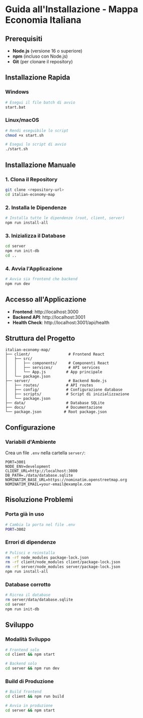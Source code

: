 # Guida all'Installazione - Mappa Economia Italiana

## Prerequisiti

- **Node.js** (versione 16 o superiore)
- **npm** (incluso con Node.js)
- **Git** (per clonare il repository)

## Installazione Rapida

### Windows
```bash
# Esegui il file batch di avvio
start.bat
```

### Linux/macOS
```bash
# Rendi eseguibile lo script
chmod +x start.sh

# Esegui lo script di avvio
./start.sh
```

## Installazione Manuale

### 1. Clona il Repository
```bash
git clone <repository-url>
cd italian-economy-map
```

### 2. Installa le Dipendenze
```bash
# Installa tutte le dipendenze (root, client, server)
npm run install-all
```

### 3. Inizializza il Database
```bash
cd server
npm run init-db
cd ..
```

### 4. Avvia l'Applicazione
```bash
# Avvia sia frontend che backend
npm run dev
```

## Accesso all'Applicazione

- **Frontend**: http://localhost:3000
- **Backend API**: http://localhost:3001
- **Health Check**: http://localhost:3001/api/health

## Struttura del Progetto

```
italian-economy-map/
├── client/                 # Frontend React
│   ├── src/
│   │   ├── components/     # Componenti React
│   │   ├── services/       # API services
│   │   └── App.js         # App principale
│   └── package.json
├── server/                 # Backend Node.js
│   ├── routes/            # API routes
│   ├── config/            # Configurazione database
│   ├── scripts/           # Script di inizializzazione
│   └── package.json
├── data/                  # Database SQLite
├── docs/                  # Documentazione
└── package.json          # Root package.json
```

## Configurazione

### Variabili d'Ambiente

Crea un file `.env` nella cartella `server/`:

```env
PORT=3001
NODE_ENV=development
CLIENT_URL=http://localhost:3000
DB_PATH=./data/database.sqlite
NOMINATIM_BASE_URL=https://nominatim.openstreetmap.org
NOMINATIM_EMAIL=your-email@example.com
```

## Risoluzione Problemi

### Porta già in uso
```bash
# Cambia la porta nel file .env
PORT=3002
```

### Errori di dipendenze
```bash
# Pulisci e reinstalla
rm -rf node_modules package-lock.json
rm -rf client/node_modules client/package-lock.json
rm -rf server/node_modules server/package-lock.json
npm run install-all
```

### Database corrotto
```bash
# Ricrea il database
rm server/data/database.sqlite
cd server
npm run init-db
```

## Sviluppo

### Modalità Sviluppo
```bash
# Frontend solo
cd client && npm start

# Backend solo
cd server && npm run dev
```

### Build di Produzione
```bash
# Build frontend
cd client && npm run build

# Avvia in produzione
cd server && npm start
```
